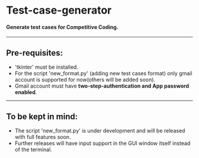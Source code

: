 # Test-case-generator  
#### Generate test cases for Competitive Coding.
------------------------
## Pre-requisites:  
* 'tkinter' must be installed.  
* For the script 'new_format.py' (adding new test cases format) only gmail account is supported for now(others will be added soon).  
* Gmail account must have **two-step-authentication and App password enabled**.  
-------------------------
## To be kept in mind:
* The script 'new_format.py' is under development and will be released with full features soon.  
* Further releases will have input support in the GUI window itself instead of the terminal.  
